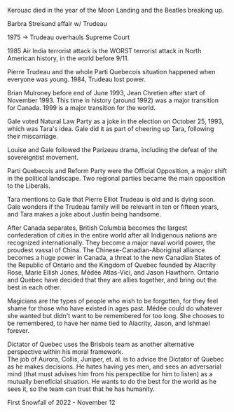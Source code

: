 Kerouac died in the year of the Moon Landing and the Beatles breaking up.  
  
Barbra Streisand affair w/ Trudeau  
  
1975 -> Trudeau overhauls Supreme Court  
  
1985 Air India terrorist attack is the WORST terrorist attack in North American history, in the world before 9/11.  
  
Pierre Trudeau and the whole Parti Quebecois situation happened when everyone was young. 1984, Trudeau lost power.  
  
Brian Mulroney before end of June 1993, Jean Chretien after start of November 1993. This time in history (around 1992) was a major transition for Canada. 1999 is a major transition for the world.  
  
Gale voted Natural Law Party as a joke in the election on October 25, 1993, which was Tara's idea. Gale did it as part of cheering up Tara, following their miscarriage.  
  
Louise and Gale followed the Parizeau drama, including the defeat of the sovereigntist movement.  
  
Parti Quebecois and Reform Party were the Official Opposition, a major shift in the political landscape. Two regional parties became the main opposition to the Liberals.  
  
Tara mentions to Gale that Pierre Elliot Trudeau is old and is dying soon. Gale wonders if the Trudeau family will be relevant in ten or fifteen years, and Tara makes a joke about Justin being handsome.  
  
After Canada separates, British Columbia becomes the largest confederation of cities in the entire world after all Indigenous nations are recognized internationally. They become a major naval world power, the proudest vassal of China. The Chinese-Canadian-Aboriginal alliance becomes a huge power in Canada, a threat to the new Canadian States of the Republic of Ontario and the Kingdom of Quebec founded by Alacrity Rose, Marie Eilish Jones, Médée Atlas-Vici, and Jason Hawthorn. Ontario and Quebec have decided that they are allies together, and bring out the best in each other.  
  
Magicians are the types of people who wish to be forgotten, for they feel shame for those who have existed in ages past. Médée could do whatever she wanted but didn't want to be remembered for too long. She chooses to be remembered, to have her name tied to Alacrity, Jason, and Ishmael forever.  
  
Dictator of Quebec uses the Brisbois team as another alternative perspective within his moral framework.  
The job of Aurora, Collis, Juniper, et. al. is to advice the Dictator of Quebec as he makes decisions. He hates having yes men, and sees an adversarial mind (that must advises him from his perspectibe for him to listen) as a mutually beneficial situation. He wants to do the best for the world as he sees it, so the team can trust that he has humanity.  
  
First Snowfall of 2022 - November 12